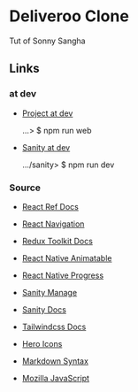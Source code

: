 # Deliveroo Clone

Tut of Sonny Sangha

## Links

### at dev

- [Project at dev](http://localhost:19006/)

    ...> $ npm run web

- [Sanity at dev](http://localhost:3333/desk)

    .../sanity> $ npm run dev

### Source

- [React Ref Docs](https://react.dev/reference/react)

- [React Navigation](https://reactnavigation.org/docs/getting-started)

- [Redux Toolkit Docs](https://redux-toolkit.js.org/introduction/getting-started)

- [React Native Animatable](https://github.com/oblador/react-native-animatable)

- [React Native Progress](https://github.com/oblador/react-native-progress)

- [Sanity Manage](https://www.sanity.io/manage)

- [Sanity Docs](https://www.sanity.io/docs)

- [Tailwindcss Docs](https://v2.tailwindcss.com/docs)

- [Hero Icons](https://heroicons.com/)

- [Markdown Syntax](https://www.markdownguide.org/basic-syntax/)

- [Mozilla JavaScript](https://developer.mozilla.org/en-US/docs/Web/JavaScript)
